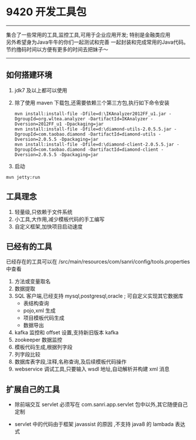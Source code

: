 # 9420 开发工具包
---
集合了一些常用的工具,监控工具,可用于企业应用开发; 特别是金融类应用   
另外希望身为Java牛牛的你们一起测试和完善 一起封装和完成常用的Java代码。  
节约撸码时间以方便有更多的时间去把妹子～  

---
## 如何搭建环境 
1. jdk7 及以上都可以使用

2. 除了使用 maven 下载包,还需要依赖三个第三方包,执行如下命令安装 
   
   ```shell
   mvn install:install-file -Dfile=d:\IKAnalyzer2012FF_u1.jar -DgroupId=org.wltea.analyzer -DartifactId=IKAnalyzer -Dversion=2012FF_u1 -Dpackaging=jar
   mvn install:install-file -Dfile=d:\diamond-utils-2.0.5.5.jar -DgroupId=com.taobao.diamond -DartifactId=diamond-utils -Dversion=2.0.5.5 -Dpackaging=jar
   mvn install:install-file -Dfile=d:\diamond-client-2.0.5.5.jar -DgroupId=com.taobao.diamond -DartifactId=diamond-client -Dversion=2.0.5.5 -Dpackaging=jar
   ```
   

3. 启动

```shell
mvn jetty:run
```



## 工具理念

1. 轻量级,只依赖于文件系统
2. 小工具,大作用,减少模板代码的手工编写
3. 自定义框架,加快项目启动速度 

## 已经有的工具

已经存在的工具可以在 /src/main/resources/com/sanri/config/tools.properties 中查看

1. 方法或变量取名
2. 数据提取
3. SQL 客户端,已经支持 mysql,postgresql,oracle ; 可自定义实现其它数据库 
   * 表结构查询
   * pojo,xml  生成
   * 项目模板代码生成
   * 数据导出
4. kafka  监控和 offset 设置,支持新旧版本 kafka
5. zookeeper 数据监控
6. 模板代码生成,根据列字段 
7. 列字段比较 
8. 数据库表字段,注释,名称查询,及后续模板代码操作
9. webservice 调试工具,只要输入 wsdl 地址,自动解析并构建 xml 消息 



## 扩展自己的工具

* 除前端交互 servlet 必须写在 com.sanri.app.servlet 包中以外,其它随便自己定制

* servlet 中的代码由于框架 javassist 的原因 ,不支持 java8 的 lambada 表达式